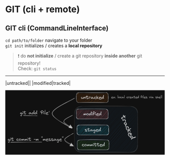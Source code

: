 # GIT (cli + remote)

## GIT cli (CommandLineInterface)

`cd path/to/folder` navigate to your folder  
`git init` initializes / creates a **local repository**

> ❗️ do **not initialize** / create a git repository **inside another** git repository!  
> Check: `git status`

---

|untracked||
|modified|tracked|

![GIT cli](./img/git-cli.png)
